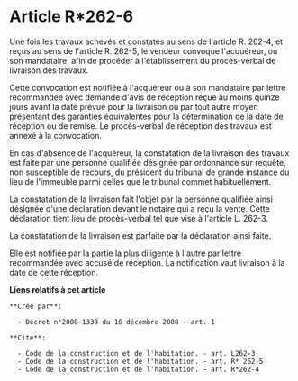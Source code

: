 # Article R*262-6

Une fois les travaux achevés et constatés au sens de l'article R. 262-4, et reçus au sens de l'article R. 262-5, le vendeur
convoque l'acquéreur, ou son mandataire, afin de procéder à l'établissement du procès-verbal de livraison des travaux. 

Cette convocation est notifiée à l'acquéreur ou à son mandataire par lettre recommandée avec demande d'avis de réception
reçue au moins quinze jours avant la date prévue pour la livraison ou par tout autre moyen présentant des garanties
équivalentes pour la détermination de la date de réception ou de remise. Le procès-verbal de réception des travaux est annexé
à la convocation. 

En cas d'absence de l'acquéreur, la constatation de la livraison des travaux est faite par une personne qualifiée désignée
par ordonnance sur requête, non susceptible de recours, du président du tribunal de grande instance du lieu de l'immeuble
parmi celles que le tribunal commet habituellement. 

La constatation de la livraison fait l'objet par la personne qualifiée ainsi désignée d'une déclaration devant le notaire qui
a reçu la vente. Cette déclaration tient lieu de procès-verbal tel que visé à l'article L. 262-3. 

La constatation de la livraison est parfaite par la déclaration ainsi faite. 

Elle est notifiée par la partie la plus diligente à l'autre par lettre recommandée avec accusé de réception. La notification
vaut livraison à la date de cette réception.

**Liens relatifs à cet article**

	**Créé par**:

	  - Décret n°2008-1338 du 16 décembre 2008 - art. 1

	**Cite**:

	  - Code de la construction et de l'habitation. - art. L262-3
	  - Code de la construction et de l'habitation. - art. R* 262-5
	  - Code de la construction et de l'habitation. - art. R*262-4
